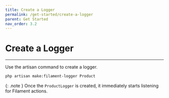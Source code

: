```yaml
---
title: Create a Logger
permalink: /get-started/create-a-logger
parent: Get Started
nav_order: 3.2
---
```


# Create a Logger

___

Use the artisan command to create a logger.

```bash
php artisan make:filament-logger Product
```

{: .note }
Once the `ProductLogger` is created, it immediately starts listening for Filament actions.


